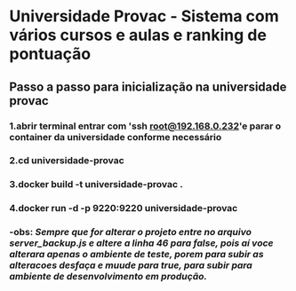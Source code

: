# Universidade Provac - Sistema com vários cursos e aulas e ranking de pontuação

## Passo a passo para inicialização na universidade provac

### 1.abrir terminal entrar com 'ssh root@192.168.0.232'e parar o container da universidade conforme necessário
### 2.cd universidade-provac
### 3.docker build -t universidade-provac .
### 4.docker run -d -p 9220:9220 universidade-provac

### -obs: *Sempre que for alterar o projeto entre no arquivo server_backup.js e altere a linha 46 para false, pois aí voce alterara apenas o ambiente de teste, porem para subir as alteracoes desfaça e muude para true, para subir para ambiente de desenvolvimento em produção.*
